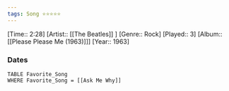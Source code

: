 ```yaml
---
tags: Song ⭐⭐⭐⭐⭐ 
---
```

[Time:: 2:28]
[Artist:: [[The Beatles]] ]
[Genre:: Rock]
[Played:: 3]
[Album:: [[Please Please Me (1963)]]]
[Year:: 1963]
### Dates
````dataview
TABLE Favorite_Song
WHERE Favorite_Song = [[Ask Me Why]]
````